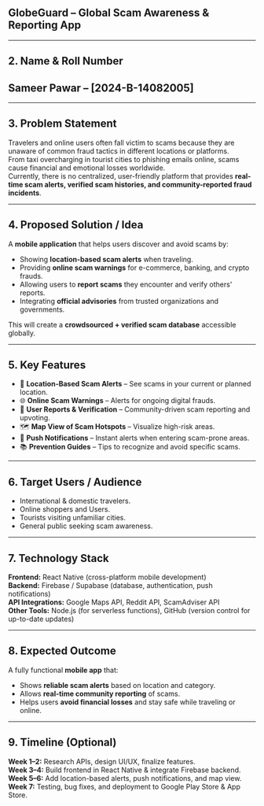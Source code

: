 
## GlobeGuard – Global Scam Awareness & Reporting App

---

## 2. Name & Roll Number
## Sameer Pawar – [2024-B-14082005]

---

## 3. Problem Statement
Travelers and online users often fall victim to scams because they are unaware of common fraud tactics in different locations or platforms.  
From taxi overcharging in tourist cities to phishing emails online, scams cause financial and emotional losses worldwide.  
Currently, there is no centralized, user-friendly platform that provides **real-time scam alerts, verified scam histories, and community-reported fraud incidents**.

---

## 4. Proposed Solution / Idea
A **mobile application** that helps users discover and avoid scams by:
- Showing **location-based scam alerts** when traveling.
- Providing **online scam warnings** for e-commerce, banking, and crypto frauds.
- Allowing users to **report scams** they encounter and verify others' reports.
- Integrating **official advisories** from trusted organizations and governments.

This will create a **crowdsourced + verified scam database** accessible globally.

---

## 5. Key Features
- 📍 **Location-Based Scam Alerts** – See scams in your current or planned location.  
- 🌐 **Online Scam Warnings** – Alerts for ongoing digital frauds.  
- 📝 **User Reports & Verification** – Community-driven scam reporting and upvoting.  
- 🗺️ **Map View of Scam Hotspots** – Visualize high-risk areas.  
- 🔔 **Push Notifications** – Instant alerts when entering scam-prone areas.  
- 📚 **Prevention Guides** – Tips to recognize and avoid specific scams.

---

## 6. Target Users / Audience
- International & domestic travelers.  
- Online shoppers and Users.  
- Tourists visiting unfamiliar cities.  
- General public seeking scam awareness.

---

## 7. Technology Stack
**Frontend:** React Native (cross-platform mobile development)  
**Backend:** Firebase / Supabase (database, authentication, push notifications)  
**API Integrations:** Google Maps API, Reddit API, ScamAdviser API  
**Other Tools:** Node.js (for serverless functions), GitHub (version control for up-to-date updates)

---

## 8. Expected Outcome
A fully functional **mobile app** that:
- Shows **reliable scam alerts** based on location and category.
- Allows **real-time community reporting** of scams.
- Helps users **avoid financial losses** and stay safe while traveling or online.

---

## 9. Timeline (Optional)
**Week 1–2:** Research APIs, design UI/UX, finalize features.  
**Week 3–4:** Build frontend in React Native & integrate Firebase backend.  
**Week 5–6:** Add location-based alerts, push notifications, and map view.  
**Week 7:** Testing, bug fixes, and deployment to Google Play Store & App Store.
